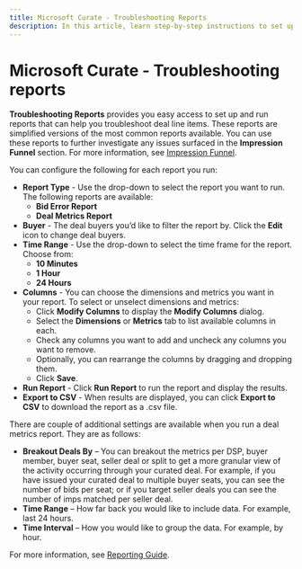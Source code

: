 ```yaml
---
title: Microsoft Curate - Troubleshooting Reports
description: In this article, learn step-by-step instructions to set up and run Troubleshooting reports that can help you troubleshoot deal line items.
---
```


# Microsoft Curate - Troubleshooting reports

**Troubleshooting Reports** provides you easy access to set up and run reports that can help you troubleshoot deal line items. These reports are simplified versions of the most common reports available. You can use these reports to further investigate any issues surfaced in the **Impression Funnel** section. For more information, see [Impression Funnel](curate-impression-funnel.md).

You can configure the following for each report you run:

- **Report Type** - Use the drop-down to select the report you want to run. The following reports are available:
  - **Bid Error Report**
  - **Deal Metrics Report**
- **Buyer** - The deal buyers you’d like to filter the report by. Click the **Edit** icon to change deal buyers.
- **Time Range** - Use the drop-down to select the time frame for the report. Choose from:
  - **10 Minutes**
  - **1 Hour**
  - **24 Hours**
- **Columns** - You can choose the dimensions and metrics you want in your report. To select or unselect dimensions and metrics:
  - Click **Modify Columns** to display the **Modify Columns** dialog.
  - Select the **Dimensions** or **Metrics** tab to list available columns in each.
  - Check any columns you want to add and uncheck any columns you want to remove.
  - Optionally, you can rearrange the columns by dragging and dropping them.
  - Click **Save**.
- **Run Report** - Click **Run Report** to run the report and display the results.
- **Export to CSV** - When results are displayed, you can click **Export to CSV** to download the report as a .csv file.

There are couple of additional settings are available when you run a deal metrics report. They are as follows:

- **Breakout Deals By** – You can breakout the metrics per DSP, buyer member, buyer seat, seller deal or split to get a more granular view
  of the activity occurring through your curated deal. For example, if you have issued your curated deal to multiple buyer seats, you can see the number of bids per seat; or if you target seller deals you can see the number of imps matched per seller deal.
- **Time Range** – How far back you would like to include data. For example, last 24 hours.
- **Time Interval** – How you would like to group the data. For example, by hour.

For more information, see [Reporting Guide](reporting-guide.md).
